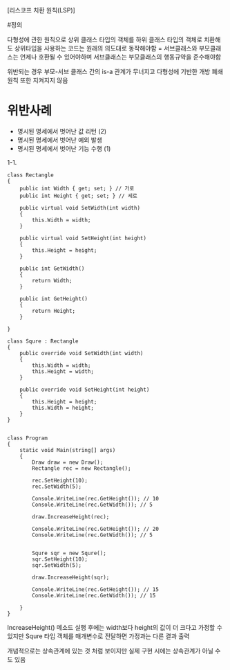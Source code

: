 [리스코프 치환 원칙(LSP)]


#정의

 다형성에 관한 원칙으로 상위 클래스 타입의 객체를 하위 클래스 타입의 객체로 치환해도 상위타입을 사용하는 코드는 원래의 의도대로 동작해야함
 = 서브클래스와 부모클래스는 언제나 호환될 수 있어야하며 서브클래스는 부모클래스의 행동규약을 준수해야함

 위반되는 경우 부모-서브 클래스 간의 is-a 관계가 무너지고 다형성에 기반한 개방 폐쇄 원칙 또한 지켜지지 않음


# 위반사례

 - 명시된 명세에서 벗어난 값 리턴 (2)
 - 명시된 명세에서 벗어난 예외 발생
 - 명시된 명세에서 벗어난 기능 수행 (1)
 
 1-1.
 
    class Rectangle
    {
        public int Width { get; set; } // 가로
        public int Height { get; set; } // 세로

        public virtual void SetWidth(int width)
        {
            this.Width = width;
        }

        public virtual void SetHeight(int height)
        {
            this.Height = height;
        }

        public int GetWidth()
        {
            return Width;
        }

        public int GetHeight()
        {
            return Height;
        }
        
    }

    class Squre : Rectangle
    {
        public override void SetWidth(int width)
        {
            this.Width = width;
            this.Height = width;
        }

        public override void SetHeight(int height)
        {
            this.Height = height;
            this.Width = height;
        }
    }
    
    
    class Program
    {
        static void Main(string[] args)
        {
            Draw draw = new Draw();
            Rectangle rec = new Rectangle();

            rec.SetHeight(10);
            rec.SetWidth(5);

            Console.WriteLine(rec.GetHeight()); // 10
            Console.WriteLine(rec.GetWidth()); // 5

            draw.IncreaseHeight(rec);

            Console.WriteLine(rec.GetHeight()); // 20
            Console.WriteLine(rec.GetWidth()); // 5


            Squre sqr = new Squre();
            sqr.SetHeight(10);
            sqr.SetWidth(5);

            draw.IncreaseHeight(sqr);

            Console.WriteLine(rec.GetHeight()); // 15
            Console.WriteLine(rec.GetWidth()); // 15

        }
    }
 
 
 IncreaseHeight() 메소드 실행 후에는 width보다 height의 값이 더 크다고 가정할 수 있지만 Squre 타입 객체를 매개변수로 전달하면 가정과는 다른 결과 출력

개념적으로는 상속관계에 있는 것 처럼 보이지만 실제 구현 시에는 상속관계가 아닐 수도 있음
